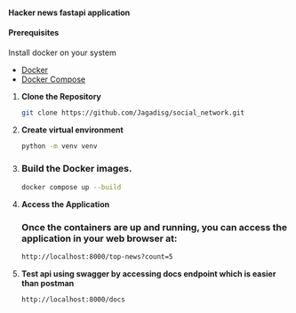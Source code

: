 #### Hacker news fastapi application

#### Prerequisites

Install docker on your system

- [Docker](https://www.docker.com/get-started)
- [Docker Compose](https://docs.docker.com/compose/install/)


1. **Clone the Repository**

   ```sh
   git clone https://github.com/Jagadisg/social_network.git

2. **Create virtual environment**
   
   ```sh
   python -m venv venv

3. ### Build the Docker images.

    ```sh
    docker compose up --build

4. **Access the Application**

    ### Once the containers are up and running, you can access the application in your web browser at:

    ```sh
    http://localhost:8000/top-news?count=5

5. **Test api using swagger by accessing docs endpoint which is easier than postman**

    ```sh
    http://localhost:8000/docs